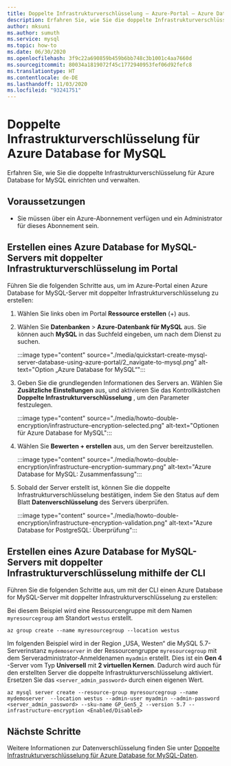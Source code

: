 ```yaml
---
title: Doppelte Infrastrukturverschlüsselung – Azure-Portal – Azure Database for MySQL
description: Erfahren Sie, wie Sie die doppelte Infrastrukturverschlüsselung für Azure Database for MySQL einrichten und verwalten.
author: mksuni
ms.author: sumuth
ms.service: mysql
ms.topic: how-to
ms.date: 06/30/2020
ms.openlocfilehash: 3f9c22a690859b459b6bb748c3b1001c4aa7660d
ms.sourcegitcommit: 80034a1819072f45c1772940953fef06d92fefc8
ms.translationtype: HT
ms.contentlocale: de-DE
ms.lasthandoff: 11/03/2020
ms.locfileid: "93241751"
---
```

# <a name="infrastructure-double-encryption-for-azure-database-for-mysql"></a>Doppelte Infrastrukturverschlüsselung für Azure Database for MySQL

Erfahren Sie, wie Sie die doppelte Infrastrukturverschlüsselung für Azure Database for MySQL einrichten und verwalten.

## <a name="prerequisites"></a>Voraussetzungen

* Sie müssen über ein Azure-Abonnement verfügen und ein Administrator für dieses Abonnement sein.

## <a name="create-an-azure-database-for-mysql-server-with-infrastructure-double-encryption---portal"></a>Erstellen eines Azure Database for MySQL-Servers mit doppelter Infrastrukturverschlüsselung im Portal

Führen Sie die folgenden Schritte aus, um im Azure-Portal einen Azure Database for MySQL-Server mit doppelter Infrastrukturverschlüsselung zu erstellen:

1. Wählen Sie links oben im Portal **Ressource erstellen** (+) aus.

2. Wählen Sie **Datenbanken** > **Azure-Datenbank für MySQL** aus. Sie können auch **MySQL** in das Suchfeld eingeben, um nach dem Dienst zu suchen.

   :::image type="content" source="./media/quickstart-create-mysql-server-database-using-azure-portal/2_navigate-to-mysql.png" alt-text="Option „Azure Database for MySQL“":::

3. Geben Sie die grundlegenden Informationen des Servers an. Wählen Sie **Zusätzliche Einstellungen** aus, und aktivieren Sie das Kontrollkästchen **Doppelte Infrastrukturverschlüsselung** , um den Parameter festzulegen.

    :::image type="content" source="./media/howto-double-encryption/infrastructure-encryption-selected.png" alt-text="Optionen für Azure Database for MySQL":::

4. Wählen Sie **Bewerten + erstellen** aus, um den Server bereitzustellen.

    :::image type="content" source="./media/howto-double-encryption/infrastructure-encryption-summary.png" alt-text="Azure Database for MySQL: Zusammenfassung":::

5. Sobald der Server erstellt ist, können Sie die doppelte Infrastrukturverschlüsselung bestätigen, indem Sie den Status auf dem Blatt **Datenverschlüsselung** des Servers überprüfen.

    :::image type="content" source="./media/howto-double-encryption/infrastructure-encryption-validation.png" alt-text="Azure Database for PostgreSQL: Überprüfung":::

## <a name="create-an-azure-database-for-mysql-server-with-infrastructure-double-encryption---cli"></a>Erstellen eines Azure Database for MySQL-Servers mit doppelter Infrastrukturverschlüsselung mithilfe der CLI

Führen Sie die folgenden Schritte aus, um mit der CLI einen Azure Database for MySQL-Server mit doppelter Infrastrukturverschlüsselung zu erstellen:

Bei diesem Beispiel wird eine Ressourcengruppe mit dem Namen `myresourcegroup` am Standort `westus` erstellt.

```azurecli-interactive
az group create --name myresourcegroup --location westus
```
Im folgenden Beispiel wird in der Region „USA, Westen“ die MySQL 5.7-Serverinstanz `mydemoserver` in der Ressourcengruppe `myresourcegroup` mit dem Serveradministrator-Anmeldenamen `myadmin` erstellt. Dies ist ein **Gen 4** -Server vom Typ **Universell** mit **2 virtuellen Kernen**. Dadurch wird auch für den erstellten Server die doppelte Infrastrukturverschlüsselung aktiviert. Ersetzen Sie das `<server_admin_password>` durch einen eigenen Wert.

```azurecli-interactive
az mysql server create --resource-group myresourcegroup --name mydemoserver  --location westus --admin-user myadmin --admin-password <server_admin_password> --sku-name GP_Gen5_2 --version 5.7 --infrastructure-encryption <Enabled/Disabled>
```

## <a name="next-steps"></a>Nächste Schritte

 Weitere Informationen zur Datenverschlüsselung finden Sie unter [Doppelte Infrastrukturverschlüsselung für Azure Database for MySQL-Daten](concepts-Infrastructure-double-encryption.md).
